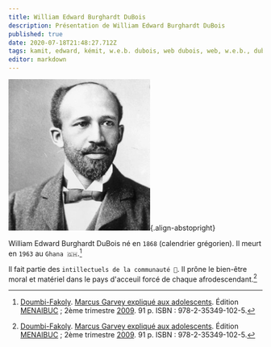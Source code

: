 ```yaml
---
title: William Edward Burghardt DuBois
description: Présentation de William Edward Burghardt DuBois
published: true
date: 2020-07-18T21:48:27.712Z
tags: kamit, edward, kémit, w.e.b. dubois, web dubois, web, w.e.b., dubois, william, burghardt, william edward burghardt dubois, intellectuel, intelligentsia, intelligentsia noire, intelligentsia kamit, intelligentsia kémit, intellectuel noir, intellectuel kémit, intellectuel kamit, kemit, noir, africain, homme
editor: markdown
---
```


![william-edward-burghardt-dubois_public-domain.jpg](/images/personnalite/kemit/william-edward-burghardt-dubois/william-edward-burghardt-dubois_public-domain.jpg){.align-abstopright}

William Edward Burghardt DuBois né en `1868` (calendrier grégorien). Il meurt en `1963` au `Ghana 🇬🇭`.[^1]

Il fait partie des `intillectuels de la communauté 🧠`. Il prône le bien-être moral et matériel dans le pays d'acceuil forcé de chaque afrodescendant.[^1]

[^1]: [Doumbi-Fakoly](/personnalite/homme/polymathe/afrique/nord-ouest/pays/mali/doumbi-fakoli). [Marcus Garvey expliqué aux adolescents](/ouvrage/documentaire/marcus-garvey-explique-aux-adolescents). Édition [MENAIBUC](/organisme/editeur/menaibuc) ; 2ème trimestre [2009](/histoire/date/calendrier-gregorien/par-annee/2009). 91 p. ISBN : 978-2-35349-102-5.
